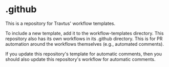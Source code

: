 # .github

This is a repository for Travtus' workflow templates.

To include a new template, add it to the workflow-templates directory. This repository also has its own workflows
in its .github directory. This is for PR automation around the workflows themselves (e.g., automated comments). 

If you update this repository's template for automatic comments, then you should also update this repository's workflow
for automatic comments.